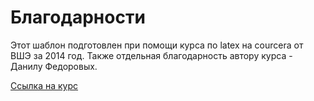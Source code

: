 # Благодарности

Этот шаблон подготовлен при помощи курса по latex на courcera от ВШЭ за 2014 год.
Также отдельная благодарность автору курса - Данилу Федоровых.

[Ссылка на курс](https://www.coursera.org/learn/latex/home/welcome)
